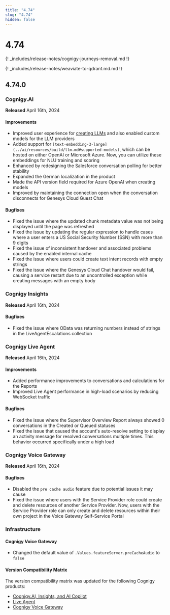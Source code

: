 ```yaml
---
title: "4.74"
slug: "4.74"
hidden: false
---
```


# 4.74

{! _includes/release-notes/cognigy-journeys-removal.md !}

{! _includes/release-notes/weaviate-to-qdrant.md.md !}

## 4.74.0

### Cognigy.AI

**Released** April 16th, 2024

#### Improvements

- Improved user experience for [creating LLMs](../ai/resources/build/llm.md#add-a-model) and also enabled custom models for the LLM providers
- Added support for `[text-embedding-3-large](../ai/resources/build/llm.md#supported-models)`, which can be hosted on either OpenAI or Microsoft Azure. Now, you can utilize these embeddings for NLU training and scoring
- Enhanced by redesigning the Salesforce conversation polling for better stability
- Expanded the German localization in the product
- Made the API version field required for Azure OpenAI when creating models
- Improved by maintaining the connection open when the conversation disconnects for Genesys Cloud Guest Chat

#### Bugfixes

- Fixed the issue where the updated chunk metadata value was not being displayed until the page was refreshed
- Fixed the issue by updating the regular expression to handle cases where a user enters a US Social Security Number (SSN) with more than 9 digits
- Fixed the issue of inconsistent handover and associated problems caused by the enabled internal cache
- Fixed the issue where users could create text intent records with empty strings
- Fixed the issue where the Genesys Cloud Chat handover would fail, causing a service restart due to an uncontrolled exception while creating messages with an empty body

### Cognigy Insights

**Released** April 16th, 2024

#### Bugfixes

- Fixed the issue where OData was returning numbers instead of strings in the LiveAgentEscalations collection

### Cognigy Live Agent

**Released** April 16th, 2024

#### Improvements

- Added performance improvements to conversations and calculations for the Reports
- Improved Live Agent performance in high-load scenarios by reducing WebSocket traffic

#### Bugfixes

- Fixed the issue where the Supervisor Overview Report always showed 0 conversations in the Created or Queued statuses
- Fixed the issue that caused the account's auto-resolve setting to display an activity message for resolved conversations multiple times. This behavior occurred specifically under a high load

### Cognigy Voice Gateway

**Released** April 16th, 2024

#### Bugfixes

- Disabled the `pre cache audio` feature due to potential issues it may cause
- Fixed the issue where users with the Service Provider role could create and delete resources of another Service Provider. Now, users with the Service Provider role can only create and delete resources within their own project in the Voice Gateway Self-Service Portal

### Infrastructure

#### Cognigy Voice Gateway

- Changed the default value of `.Values.featureServer.preCacheAudio` to `false`

#### Version Compatibility Matrix

The version compatibility matrix was updated for the following Cognigy products:

- [Cognigy.AI, Insights, and AI Copilot](../ai/installation/version-compatibility-matrix.md)
- [Live Agent](../live-agent/installation/deployment/version-compatibility-matrix.md)
- [Cognigy Voice Gateway](../voicegateway/installation/version-compatibility-matrix.md)